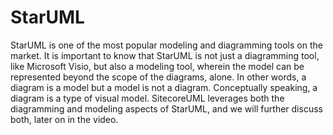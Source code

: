 # StarUML

StarUML is one of the most popular modeling and diagramming tools on the market. It is important to know that StarUML is not just a diagramming tool, like Microsoft Visio, but also a modeling tool, wherein the model can be represented beyond the scope of the diagrams, alone. In other words, a diagram is a model but a model is not a diagram. Conceptually speaking, a diagram is a type of visual model. SitecoreUML leverages both the diagramming and modeling aspects of StarUML, and we will further discuss both, later on in the video.

